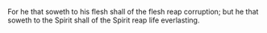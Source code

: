 For he that soweth to his flesh shall of the flesh reap corruption; but he that soweth to the Spirit shall of the Spirit reap life everlasting.

